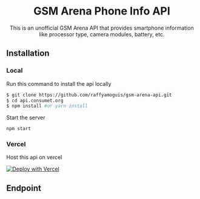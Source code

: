 <h1 align="center">
GSM Arena Phone Info API
</h1>
<p align="center">
This is an unofficial GSM Arena API that provides smartphone information like processor type, camera modules, battery, etc.
</p>

## Installation
### Local

Run this command to install the api locally

```sh
$ git clone https://github.com/raffyamoguis/gsm-arena-api.git
$ cd api.consumet.org
$ npm install #or yarn install
```

Start the server
```sh
npm start
```

### Vercel
Host this api on vercel

[![Deploy with Vercel](https://vercel.com/button)](https://vercel.com/new/clone?repository-url=https%3A%2F%2Fgithub.com%2Fraffyamoguis%2Fgsm-arena-api)

## Endpoint
